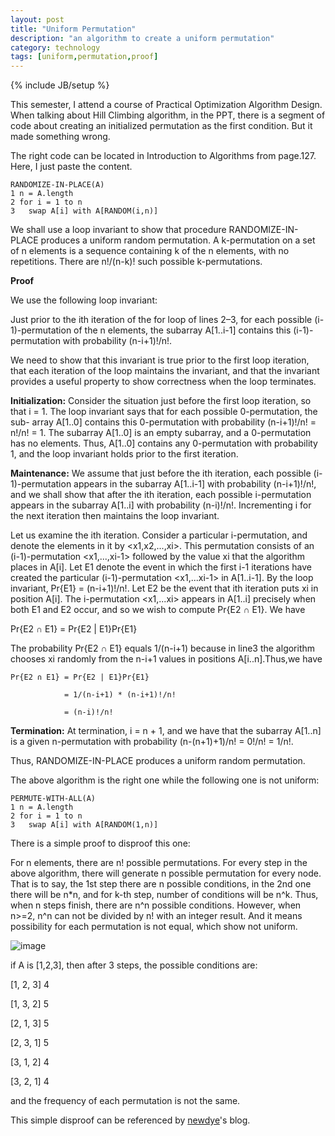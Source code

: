 ```yaml
---
layout: post
title: "Uniform Permutation"
description: "an algorithm to create a uniform permutation"
category: technology
tags: [uniform,permutation,proof]
---
```

{% include JB/setup %}

This semester, I attend a course of Practical Optimization Algorithm Design. When talking about Hill Climbing algorithm, in the PPT, there is a segment of code about creating an initialized permutation as the first condition. But it made something wrong.


The right code can be located in Introduction to Algorithms from page.127. Here, I just paste the content.


    RANDOMIZE-IN-PLACE(A)	1 n = A.length	2 for i = 1 to n	3 	swap A[i] with A[RANDOM(i,n)]
	
	We shall use a loop invariant to show that procedure RANDOMIZE-IN-PLACE produces a uniform random permutation. A k-permutation on a set of n elements is a sequence containing k of the n elements, with no repetitions. There are n!/(n-k)! such possible k-permutations.
	
	**Proof**
We use the following loop invariant:
  Just prior to the ith iteration of the for loop of lines 2–3, for each possible (i-1)-permutation of the n elements, the subarray A[1..i-1] contains this (i-1)-permutation with probability (n-i+1)!/n!.
  
  We need to show that this invariant is true prior to the first loop iteration, that each iteration of the loop maintains the invariant, and that the invariant provides a useful property to show correctness when the loop terminates.
**Initialization:** Consider the situation just before the first loop iteration, so that i = 1. The loop invariant says that for each possible 0-permutation, the sub- array A[1..0] contains this 0-permutation with probability (n-i+1)!/n! = n!/n! = 1. The subarray A[1..0] is an empty subarray, and a 0-permutation has no elements. Thus, A[1..0] contains any 0-permutation with probability 1, and the loop invariant holds prior to the first iteration.
**Maintenance:** We assume that just before the ith iteration, each possible (i-1)-permutation appears in the subarray A[1..i-1] with probability (n-i+1)!/n!, and we shall show that after the ith iteration, each possible i-permutation appears in the subarray A[1..i] with probability (n-i)!/n!. Incrementing i for the next iteration then maintains the loop invariant.
Let us examine the ith iteration. Consider a particular i-permutation, and denote the elements in it by <x1,x2,...,xi>. This permutation consists of an (i-1)-permutation <x1,...,xi-1> followed by the value xi that the algorithm places in A[i]. Let E1 denote the event in which the first i-1 iterations have created the particular (i-1)-permutation <x1,...xi-1> in A[1..i-1]. By the loop invariant, Pr{E1} = (n-i+1)!/n!. Let E2 be the event that ith iteration puts xi in position A[i]. The i-permutation <x1,...xi> appears in A[1..i] precisely when both E1 and E2 occur, and so we wish to compute Pr{E2 ∩ E1}. We have
Pr{E2 ∩ E1} = Pr{E2 | E1}Pr{E1}
The probability Pr{E2 ∩ E1} equals 1/(n-i+1) because in line3 the algorithm chooses xi randomly from the n-i+1 values in positions A[i..n].Thus,we have
	Pr{E2 ∩ E1} = Pr{E2 | E1}Pr{E1}
	        	= 1/(n-i+1) * (n-i+1)!/n!
	        	= (n-i)!/n!

**Termination:** At termination, i = n + 1, and we have that the subarray A[1..n] is a given n-permutation with probability (n-(n+1)+1)/n! = 0!/n! = 1/n!. 
Thus, RANDOMIZE-IN-PLACE produces a uniform random permutation.
The above algorithm is the right one while the following one is not uniform:
	PERMUTE-WITH-ALL(A)	1 n = A.length	2 for i = 1 to n	3 	swap A[i] with A[RANDOM(1,n)]
There is a simple proof to disproof this one:
For n elements, there are n! possible permutations. For every step in the above algorithm, there will generate n possible permutation for every node. That is to say, the 1st step there are n possible conditions, in the 2nd one there will be n*n, and for k-th step, number of conditions will be n^k. Thus, when n steps finish, there are n^n possible conditions. However, when n>=2, n^n can not be divided by n! with an integer result. And it means possibility for each permutation is not equal, which show not uniform.
![image](http://img.blog.csdn.net/20131119165308718)
if A is [1,2,3], then after 3 steps, the possible conditions are:
[1, 2, 3]	4

[1, 3, 2]	5


[2, 1, 3]	5


[2, 3, 1]	5


[3, 1, 2]	4


[3, 2, 1]	4



and the frequency of each permutation is not the same.

This simple disproof can be referenced by [newdye](http://blog.csdn.net/newdye/article/details/16827089)'s blog.
